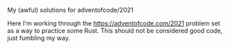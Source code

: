 My (awful) solutions for adventofcode/2021

Here I'm working through the https://adventofcode.com/2021 problem set as a way
to practice some Rust.   This should not be considered good code, just fumbling
my way.
